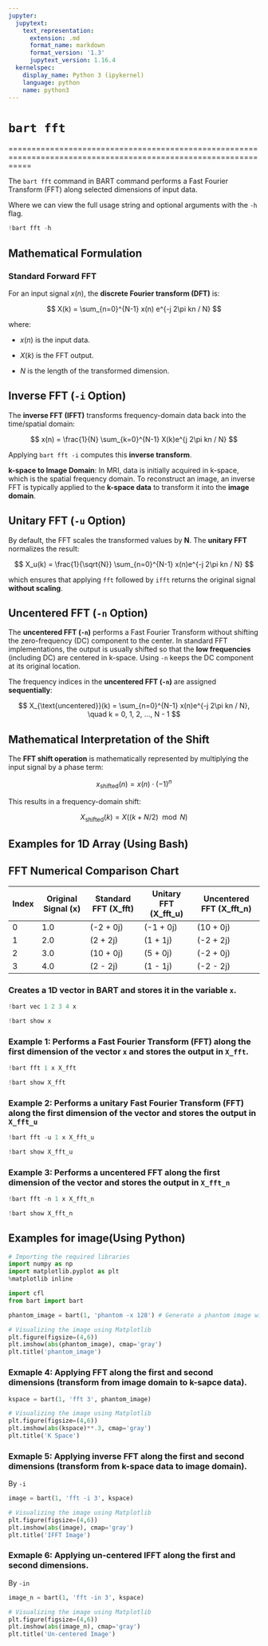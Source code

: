 ```yaml
---
jupyter:
  jupytext:
    text_representation:
      extension: .md
      format_name: markdown
      format_version: '1.3'
      jupytext_version: 1.16.4
  kernelspec:
    display_name: Python 3 (ipykernel)
    language: python
    name: python3
---
```


# `bart fft`

=================================================================================================================

The `bart fft` command  in BART command performs a Fast Fourier Transform (FFT) along selected dimensions of input data.

Where we can view the full usage string and optional arguments with the `-h` flag.

```python
!bart fft -h
```

## Mathematical Formulation

### Standard Forward FFT 

For an input signal $x(n)$, the **discrete Fourier transform (DFT)** is:

$$
X(k) = \sum_{n=0}^{N-1} x(n) e^{-j 2\pi kn / N}
$$

where:

- $x(n)$ is the input data.
  
- $X(k)$ is the FFT output.

- $N$ is the length of the transformed dimension.



## Inverse FFT (`-i` Option)

The **inverse FFT (IFFT)** transforms frequency-domain data back into the time/spatial domain:

$$
x(n) = \frac{1}{N} \sum_{k=0}^{N-1} X(k)e^{j 2\pi kn / N}
$$

Applying `bart fft -i` computes this **inverse transform**.



**k-space to Image Domain**: In MRI, data is initially acquired in k-space, which is the spatial frequency domain. To reconstruct an image, an inverse FFT is typically applied to the **k-space data** to transform it into the **image domain**.


## Unitary FFT (`-u` Option)

By default, the FFT scales the transformed values by **N**. The **unitary FFT** normalizes the result:

$$
X_u(k) = \frac{1}{\sqrt{N}} \sum_{n=0}^{N-1} x(n)e^{-j 2\pi kn / N}
$$

which ensures that applying `fft` followed by `ifft` returns the original signal **without scaling**.



## Uncentered FFT (`-n` Option)

The **uncentered FFT (`-n`)** performs a Fast Fourier Transform without shifting the zero-frequency (DC) component to the center. In standard FFT implementations, the output is usually shifted so that the **low frequencies** (including DC) are centered in k-space. Using `-n` keeps the DC component at its original location.

The frequency indices in the **uncentered FFT (`-n`)** are assigned **sequentially**:

$$
X_{\text{uncentered}}(k) = \sum_{n=0}^{N-1} x(n)e^{-j 2\pi kn / N}, \quad k = 0, 1, 2, ..., N - 1
$$

## Mathematical Interpretation of the Shift

The **FFT shift operation** is mathematically represented by multiplying the input signal by a phase term:

$$
x_{\text{shifted}}(n) = x(n) \cdot (-1)^n
$$

This results in a frequency-domain shift:

$$
X_{\text{shifted}}(k) = X \left( (k + N/2) \mod N \right)
$$



## Examples for 1D Array (Using Bash)


## FFT Numerical Comparison Chart

| Index | Original Signal (x) | Standard FFT (X_fft) | Unitary FFT (X_fft_u) | Uncentered FFT (X_fft_n) | 
|--------|--------------------|---------------------|----------------------|----------------------|
| 0      | 1.0                | (-2 + 0j)          | (-1 + 0j)           | (10 + 0j)           |
| 1      | 2.0                | (2 + 2j)           | (1 + 1j)            | (-2 + 2j)           |
| 2      | 3.0                | (10 + 0j)          | (5 + 0j)            | (-2 + 0j)           |
| 3      | 4.0                | (2 - 2j)           | (1 - 1j)            | (-2 - 2j)           |



### Creates a 1D vector in BART and stores it in the variable `x`.

```python
!bart vec 1 2 3 4 x
```

```python
!bart show x
```

### Example 1: Performs a Fast Fourier Transform (FFT) along the first dimension of the vector `x` and stores the output in `X_fft`.

```python
!bart fft 1 x X_fft
```

```python
!bart show X_fft
```

### Example 2: Performs a unitary Fast Fourier Transform (FFT) along the first dimension of the vector and stores the output in `X_fft_u`

```python
!bart fft -u 1 x X_fft_u
```

```python
!bart show X_fft_u
```

### Example 3: Performs a uncentered FFT along the first dimension of the vector and stores the output in `X_fft_n`

```python
!bart fft -n 1 x X_fft_n
```

```python
!bart show X_fft_n
```

## Examples for image(Using Python)

```python
# Importing the required libraries
import numpy as np
import matplotlib.pyplot as plt
%matplotlib inline

import cfl
from bart import bart
```

```python
phantom_image = bart(1, 'phantom -x 128') # Generate a phantom image with size 128x128
```

```python
# Visualizing the image using Matplotlib
plt.figure(figsize=(4,6))
plt.imshow(abs(phantom_image), cmap='gray')
plt.title('phantom_image')
```

### Exmaple 4: Applying FFT along the first and second dimensions (transform from **image domain** to **k-sapce data**).

```python
kspace = bart(1, 'fft 3', phantom_image)
```

```python
# Visualizing the image using Matplotlib
plt.figure(figsize=(4,6))
plt.imshow(abs(kspace)**.3, cmap='gray')
plt.title('K Space')
```

### Exmaple 5: Applying inverse FFT along the first and second dimensions (transform from **k-space data** to **image domain**).

By `-i`

```python
image = bart(1, 'fft -i 3', kspace)
```

```python
# Visualizing the image using Matplotlib
plt.figure(figsize=(4,6))
plt.imshow(abs(image), cmap='gray')
plt.title('IFFT Image')
```

### Exmaple 6: Applying un-centered IFFT along the first and second dimensions.

By `-in`

```python
image_n = bart(1, 'fft -in 3', kspace)
```

```python
# Visualizing the image using Matplotlib
plt.figure(figsize=(4,6))
plt.imshow(abs(image_n), cmap='gray')
plt.title('Un-centered Image')
```

```python

```

```python

```
